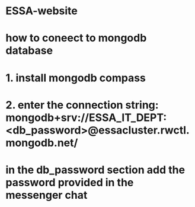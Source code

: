 # ESSA-website
# how to coneect to mongodb database
# 1. install mongodb compass
# 2. enter the connection string: mongodb+srv://ESSA_IT_DEPT:<db_password>@essacluster.rwctl.mongodb.net/
# in the db_password section add the password provided in the messenger chat
